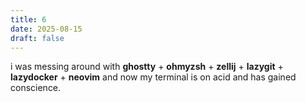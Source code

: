 ```yaml
---
title: 6
date: 2025-08-15
draft: false
---
```


i was messing around with **ghostty** + **ohmyzsh** + **zellij** + **lazygit** + **lazydocker** + **neovim** and now my terminal is on acid and has gained conscience.
